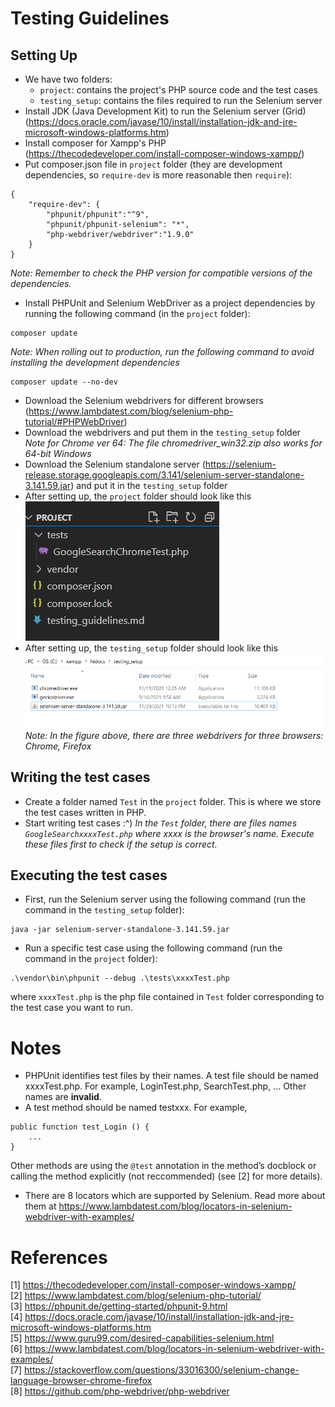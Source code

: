 # Testing Guidelines

## Setting Up
- We have two folders:
  - `project`: contains the project's PHP source code and the test cases
  - `testing_setup`: contains the files required to run the Selenium server
- Install JDK (Java Development Kit) to run the Selenium server (Grid) (https://docs.oracle.com/javase/10/install/installation-jdk-and-jre-microsoft-windows-platforms.htm)
- Install composer for Xampp's PHP (https://thecodedeveloper.com/install-composer-windows-xampp/)
- Put composer.json file in `project` folder (they are development dependencies, so `require-dev` is more reasonable then `require`): 
```
{
    "require-dev": {
        "phpunit/phpunit":"^9",
        "phpunit/phpunit-selenium": "*",
        "php-webdriver/webdriver":"1.9.0"
    }
}
```
<i>Note: Remember to check the PHP version for compatible versions of the dependencies.</i>

- Install PHPUnit and Selenium WebDriver as a project dependencies by running the following command (in the `project` folder):
```
composer update
```
<i>Note: When rolling out to production, run the following command to avoid installing the development dependencies</i>
```
composer update --no-dev
```

- Download the Selenium webdrivers for different browsers (https://www.lambdatest.com/blog/selenium-php-tutorial/#PHPWebDriver)
- Download the webdrivers and put them in the `testing_setup` folder<br>
<i>Note for Chrome ver 64: The file chromedriver_win32.zip also works for 64-bit Windows</i>
- Download the Selenium standalone server (https://selenium-release.storage.googleapis.com/3.141/selenium-server-standalone-3.141.59.jar) and put it in the `testing_setup` folder
- After setting up, the `project`  folder should look like this<br>
![project folder](./misc/project_folder.png)
- After setting up, the `testing_setup` folder should look like this<br>
![testing_setup folder](./misc/testing_setup_folder.png)
<i>Note: In the figure above, there are three webdrivers for three browsers: Chrome, Firefox</i>

## Writing the test cases
- Create a folder named `Test` in the `project` folder. This is where we store the test cases written in PHP.
- Start writing test cases :^)
<i>In the `Test` folder, there are files names `GoogleSearchxxxxTest.php` where xxxx is the browser's name. Execute these files first to check if the setup is correct.</i>

## Executing the test cases
- First, run the Selenium server using the following command (run the command in the `testing_setup` folder):
```
java -jar selenium-server-standalone-3.141.59.jar
```
- Run a specific test case using the following command (run the command in the `project` folder):
```
.\vendor\bin\phpunit --debug .\tests\xxxxTest.php
```
where `xxxxTest.php` is the php file contained in `Test` folder corresponding to the test case you want to run.


# Notes
- PHPUnit identifies test files by their names. A test file should be named xxxxTest.php. For example, LoginTest.php, SearchTest.php, ... Other names are <strong>invalid</strong>.
- A test method should be named testxxx. For example,
```
public function test_Login () {
    ...
}
```
Other methods are using the `@test` annotation in the method’s docblock or calling the method explicitly (not reccommended) (see [2] for more details).
- There are 8 locators which are supported by Selenium. Read more about them at https://www.lambdatest.com/blog/locators-in-selenium-webdriver-with-examples/


# References
[1] https://thecodedeveloper.com/install-composer-windows-xampp/<br>
[2] https://www.lambdatest.com/blog/selenium-php-tutorial/<br>
[3] https://phpunit.de/getting-started/phpunit-9.html<br>
[4] https://docs.oracle.com/javase/10/install/installation-jdk-and-jre-microsoft-windows-platforms.htm<br>
[5] https://www.guru99.com/desired-capabilities-selenium.html<br>
[6] https://www.lambdatest.com/blog/locators-in-selenium-webdriver-with-examples/<br>
[7] https://stackoverflow.com/questions/33016300/selenium-change-language-browser-chrome-firefox<br>
[8] https://github.com/php-webdriver/php-webdriver<br>
